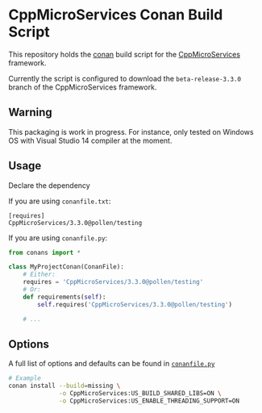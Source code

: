 # CppMicroServices Conan Build Script

This repository holds the [conan](https://www.conan.io/) build script for the [CppMicroServices](https://github.com/CppMicroServices/CppMicroServices) framework.

Currently the script is configured to download the `beta-release-3.3.0` branch of the CppMicroServices framework.

## Warning

This packaging is work in progress. For instance, only tested on Windows OS with Visual Studio 14 compiler at the moment.

## Usage

Declare the dependency

If you are using `conanfile.txt`:
```
[requires]
CppMicroServices/3.3.0@pollen/testing
```

If you are using `conanfile.py`:

```python
from conans import *

class MyProjectConan(ConanFile):
    # Either:
    requires = 'CppMicroServices/3.3.0@pollen/testing'
    # Or:
    def requirements(self):
        self.requires('CppMicroServices/3.3.0@pollen/testing')

    # ...
```

## Options

A full list of options and defaults can be found in [`conanfile.py`](conanfile.py)

```bash
# Example
conan install --build=missing \
              -o CppMicroServices:US_BUILD_SHARED_LIBS=ON \
              -o CppMicroServices:US_ENABLE_THREADING_SUPPORT=ON
```
